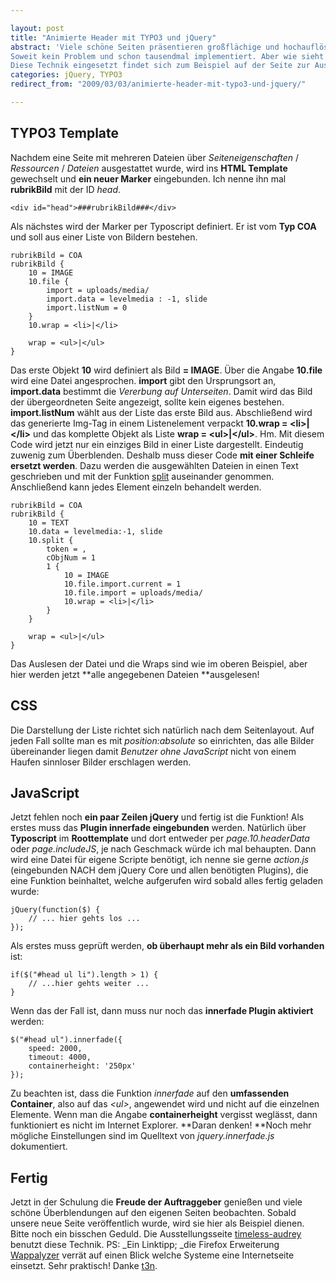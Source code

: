 ```yaml
---

layout: post
title: "Animierte Header mit TYPO3 und jQuery"
abstract: 'Viele schöne Seiten präsentieren großflächige und hochauflösende Bilder. Natürlich wollen unsere Designer das auch und damit der geneigte Besucher Abwechslung bekommt und die Bilder mit dem Inhalt der Seite harmonieren können, wird die **Seite mit TYPO3 aufgebaut** und die Kopfbilder über die **Seiteneigenschaften** (Ressourcen / Dateien) selbst gepflegt.
Soweit kein Problem und schon tausendmal implementiert. Aber wie sieht es aus, wenn der Redakteur **mehrere Bilder** auswählt? Na logisch: auf der Seite werden sie sehr sanft übergelendet (fadeIn, fadeOut). Und klar, das passiert natürlich mit **jQuery** und dem genialen **Plugin [innerfade](http://medienfreunde.com/deutsch/weblog/aus_der_praxis.html?nid=162 "Innerfade Plugin für jQuery") **von den [medienfreunden](http://medienfreunde.com/ "Die Medienfreunde").
Diese Technik eingesetzt findet sich zum Beispiel auf der Seite zur Ausstellung über [Audrey Hepburn](http://www.timeless-audrey.de "Audrey Hepburn Ausstellung in Berlin").'
categories: jQuery, TYPO3
redirect_from: "2009/03/03/animierte-header-mit-typo3-und-jquery/"

---
```


## TYPO3 Template
Nachdem eine Seite mit mehreren Dateien über _Seiteneigenschaften_ / _Ressourcen_ / _Dateien_ ausgestattet wurde, wird ins **HTML Template** gewechselt und **ein neuer Marker** eingebunden. Ich nenne ihn mal **rubrikBild** mit der ID _head_.
    
    <div id="head">###rubrikBild###</div>

Als nächstes wird der Marker per Typoscript definiert. Er ist vom **Typ COA** und soll aus einer Liste von Bildern bestehen.
    
    rubrikBild = COA
    rubrikBild {
        10 = IMAGE
        10.file {
            import = uploads/media/
            import.data = levelmedia : -1, slide
            import.listNum = 0
        }
        10.wrap = <li>|</li>
        
        wrap = <ul>|</ul>
    }

Das erste Objekt **10** wird definiert als Bild **= IMAGE**. Über die Angabe **10.file** wird eine Datei angesprochen. **import** gibt den Ursprungsort an, **import.data** bestimmt die _Vererbung auf Unterseiten_. Damit wird das Bild der übergeordneten Seite angezeigt, sollte kein eigenes bestehen. **import.listNum** wählt aus der Liste das erste Bild aus. Abschließend wird das generierte Img-Tag in einem Listenelement verpackt **10.wrap = <li\>|</li\>** und das komplette Objekt als Liste **wrap = <ul\>|</ul\>**.
Hm. Mit diesem Code wird jetzt nur ein einziges Bild in einer Liste dargestellt. Eindeutig zuwenig zum Überblenden. Deshalb muss dieser Code **mit einer Schleife ersetzt werden**. Dazu werden die ausgewählten Dateien in einen Text geschrieben und mit der Funktion [split](http://www.typo3.net/tsref/functions/split/ "Split in der Typoscript Referenz") auseinander genommen. Anschließend kann jedes Element einzeln behandelt werden. 
    
    rubrikBild = COA
    rubrikBild {
        10 = TEXT
        10.data = levelmedia:-1, slide
        10.split {
            token = ,
            cObjNum = 1
            1 {
                10 = IMAGE
                10.file.import.current = 1
                10.file.import = uploads/media/
                10.wrap = <li>|</li>
            }
        }
        
        wrap = <ul>|</ul>
    }

Das Auslesen der Datei und die Wraps sind wie im oberen Beispiel, aber hier werden jetzt **alle angegebenen Dateien **ausgelesen!

## CSS
Die Darstellung der Liste richtet sich natürlich nach dem Seitenlayout. Auf jeden Fall sollte man es mit _position:absolute_ so einrichten, das alle Bilder übereinander liegen damit _Benutzer ohne JavaScript_ nicht von einem Haufen sinnloser Bilder erschlagen werden.

## JavaScript
Jetzt fehlen noch **ein paar Zeilen jQuery** und fertig ist die Funktion! Als erstes muss das **Plugin innerfade eingebunden** werden. Natürlich über **Typoscript** im **Roottemplate** und dort entweder per _page.10.headerData_ oder _page.includeJS_, je nach Geschmack würde ich mal behaupten.
Dann wird eine Datei für eigene Scripte benötigt, ich nenne sie gerne _action.js_ (eingebunden NACH dem jQuery Core und allen benötigten Plugins), die eine Funktion beinhaltet, welche aufgerufen wird sobald alles fertig geladen wurde:
    
    jQuery(function($) {
        // ... hier gehts los ...
    });

Als erstes muss geprüft werden, **ob überhaupt mehr als ein Bild vorhanden** ist:
    
    if($("#head ul li").length > 1) {
        // ...hier gehts weiter ...
    }

Wenn das der Fall ist, dann muss nur noch das **innerfade Plugin aktiviert** werden:
    
    $("#head ul").innerfade({
        speed: 2000,
        timeout: 4000,
        containerheight: '250px'
    });

Zu beachten ist, dass die Funktion _innerfade_ auf den **umfassenden Container**, also auf das _<ul\>_, angewendet wird und nicht auf die einzelnen Elemente. Wenn man die Angabe **containerheight** vergisst weglässt, dann funktioniert es nicht im Internet Explorer. **Daran denken! **Noch mehr mögliche Einstellungen sind im Quelltext von _jquery.innerfade.js_ dokumentiert.

## Fertig
Jetzt in der Schulung die **Freude der Auftraggeber** genießen und viele schöne Überblendungen auf den eigenen Seiten beobachten. Sobald unsere neue Seite veröffentlich wurde, wird sie hier als Beispiel dienen. Bitte noch ein bisschen Geduld. Die Ausstellungsseite [timeless-audrey](http://www.timeless-audrey.de "Audrey Hepburn Ausstellung in Berlin") benutzt diese Technik.
PS: _Ein Linktipp; _die Firefox Erweiterung [Wappalyzer](https://addons.mozilla.org/de/firefox/addon/10229 "Wappalyer für Firefox") verrät auf einen Blick welche Systeme eine Internetseite einsetzt. Sehr praktisch! Danke [t3n](http://t3n.yeebase.com/ "t3n").